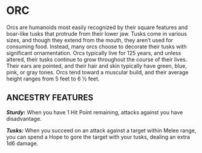 # ORC

Orcs are humanoids most easily recognized by their square features and boar-like tusks that protrude from their lower jaw. Tusks come in various sizes, and though they extend from the mouth, they aren’t used for consuming food. Instead, many orcs choose to decorate their tusks with significant ornamentation. Orcs typically live for 125 years, and unless altered, their tusks continue to grow throughout the course of their lives. Their ears are pointed, and their hair and skin typically have green, blue, pink, or gray tones. Orcs tend toward a muscular build, and their average height ranges from 5 feet to 6 ½ feet.

## ANCESTRY FEATURES

***Sturdy:*** When you have 1 Hit Point remaining, attacks against you have disadvantage.

***Tusks:*** When you succeed on an attack against a target within Melee range, you can spend a Hope to gore the target with your tusks, dealing an extra 1d6 damage.
